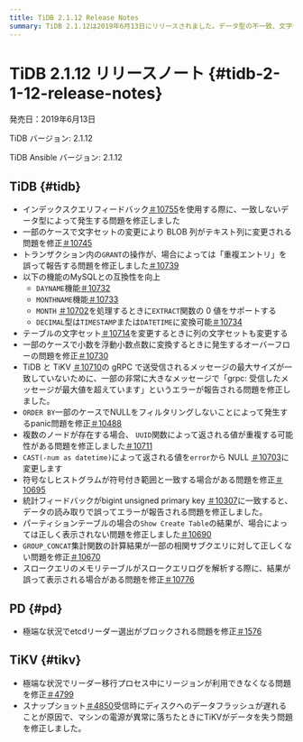 ```yaml
---
title: TiDB 2.1.12 Release Notes
summary: TiDB 2.1.12は2019年6月13日にリリースされました。データ型の不一致、文字セットの変更、GRANT操作に関する問題など、様々なバグ修正と改善が含まれています。また、MySQLとの互換性が向上し、関数、データ変換、エラーレポートに関する問題にも対処しています。さらに、PDとTiKVもアップデートされ、リーダー選出、リーダー移行時および電源障害時のデータ可用性に関する問題も修正されました。
---
```


# TiDB 2.1.12 リリースノート {#tidb-2-1-12-release-notes}

発売日：2019年6月13日

TiDB バージョン: 2.1.12

TiDB Ansible バージョン: 2.1.12

## TiDB {#tidb}

-   インデックスクエリフィードバック[＃10755](https://github.com/pingcap/tidb/pull/10755)を使用する際に、一致しないデータ型によって発生する問題を修正しました
-   一部のケースで文字セットの変更により BLOB 列がテキスト列に変更される問題を修正[＃10745](https://github.com/pingcap/tidb/pull/10745)
-   トランザクション内の`GRANT`の操作が、場合によっては「重複エントリ」を誤って報告する問題を修正しました[＃10739](https://github.com/pingcap/tidb/pull/10739)
-   以下の機能のMySQLとの互換性を向上
    -   `DAYNAME`機能[＃10732](https://github.com/pingcap/tidb/pull/10732)
    -   `MONTHNAME`機能[＃10733](https://github.com/pingcap/tidb/pull/10733)
    -   `MONTH` [＃10702](https://github.com/pingcap/tidb/pull/10702)を処理するときに`EXTRACT`関数の 0 値をサポートする
    -   `DECIMAL`型は`TIMESTAMP`または`DATETIME`に変換可能[＃10734](https://github.com/pingcap/tidb/pull/10734)
-   テーブルの文字セット[＃10714](https://github.com/pingcap/tidb/pull/10714)を変更するときに列の文字セットも変更する
-   一部のケースで小数を浮動小数点数に変換するときに発生するオーバーフローの問題を修正[＃10730](https://github.com/pingcap/tidb/pull/10730)
-   TiDB と TiKV [＃10710](https://github.com/pingcap/tidb/pull/10710)の gRPC で送受信されるメッセージの最大サイズが一致していないために、一部の非常に大きなメッセージで「grpc: 受信したメッセージが最大値を超えています」というエラーが報告される問題を修正しました。
-   `ORDER BY`一部のケースでNULLをフィルタリングしないことによって発生するpanic問題を修正[＃10488](https://github.com/pingcap/tidb/pull/10488)
-   複数のノードが存在する場合、 `UUID`関数によって返される値が重複する可能性がある問題を修正しました[＃10711](https://github.com/pingcap/tidb/pull/10711)
-   `CAST(-num as datetime)`によって返される値を`error`から NULL [＃10703](https://github.com/pingcap/tidb/pull/10703)に変更します
-   符号なしヒストグラムが符号付き範囲と一致する場合がある問題を修正[＃10695](https://github.com/pingcap/tidb/pull/10695)
-   統計フィードバックがbigint unsigned primary key [＃10307](https://github.com/pingcap/tidb/pull/10307)に一致すると、データの読み取りで誤ってエラーが報告される問題を修正しました。
-   パーティションテーブルの場合の`Show Create Table`の結果が、場合によっては正しく表示されない問題を修正しました[＃10690](https://github.com/pingcap/tidb/pull/10690)
-   `GROUP_CONCAT`集計関数の計算結果が一部の相関サブクエリに対して正しくない問題を修正[＃10670](https://github.com/pingcap/tidb/pull/10670)
-   スロークエリのメモリテーブルがスロークエリログを解析する際に、結果が誤って表示される場合がある問題を修正[＃10776](https://github.com/pingcap/tidb/pull/10776)

## PD {#pd}

-   極端な状況でetcdリーダー選出がブロックされる問題を修正[＃1576](https://github.com/pingcap/pd/pull/1576)

## TiKV {#tikv}

-   極端な状況でリーダー移行プロセス中にリージョンが利用できなくなる問題を修正[＃4799](https://github.com/tikv/tikv/pull/4734)
-   スナップショット[＃4850](https://github.com/tikv/tikv/pull/4850)受信時にディスクへのデータフラッシュが遅れることが原因で、マシンの電源が異常に落ちたときにTiKVがデータを失う問題を修正しました。
